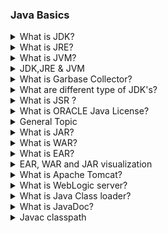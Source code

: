 ### Java Basics
<details>
  <summary>What is JDK?</summary>
 Java development kit used for developing business logics, web services etc... which in turn will have inbuilt toolkit or compiler like creating Java schema from XML file and much more. JDK comes with JRE.
</details> 
<details>
  <summary>What is JRE?</summary>
  Java Runtime Environment which executes the .class files or compiled code generated by JDK. JRE will be used on production servers where Java application is deployed.
</details> 
<details>
  <summary>What is JVM?</summary>
  Java Virtual Machine which act as a special VM for running Java application and it’s OS independent can run on any platform “code once and run everywhere “ JVM has options to set heap memory. Can be visualised using tools. Multiple Java application cannot share one JVM.

  JVM options: https://gist.github.com/jpukg/43bfba614122fe781e33e9086f6aebb9

</details>
<details>
  <summary>JDK,JRE & JVM </summary>

    List of JDK Commands: https://docs.oracle.com/javase/8/docs/technotes/tools/unix/intro.html

   ![JDK,JRE & JVM](https://s3.shunyafoundation.com/s3/1578452c3f66d8fd0d04d5d195328ae1359d8caa/jdk-jvm.png)

</details>

<details>
  <summary>What is Garbase Collector?</summary>
  Java internally takes care of unused declaration of hanging object declaration. So it’s called as robust programming language. It will have time check for each variable declarations to clear the garbage frequently/periodically. JDK allows to change the garbage collector algorithms. The heap memory will be cleared by performing garbage action. Global declarations with Singleton scope cannot be cleared by garbage collector. So setting the global declaration to null will help the application to be safe with memory management.
</details>
<details>
  <summary>What are different type of JDK's?</summary>
oracle Java, open jdk, IBM jdk which will have different garbage collector algorithms implementation for performance optimisation and improvement.
</details>
<details>
  <summary>What is JSR ?</summary>
 JSR committee - to maintain the implementation across different jdk Java Specification Request has been formed.
</details>
<details>
  <summary>What is ORACLE Java License?</summary> 
  ORACLE JAVA Licensing from 11 version so other committees formed the repo and started enhancing the feature as per JSR
</details>
<details>
  <summary>General Topic</summary> 
  Most of the hacking will be done on c or c++ since it has low level apis to read memory information. Security is the concern here so most of the production system will be with dedicated hosting.
</details>
<details>
  <summary>What is JAR?</summary> 
  JAR stands for Java Archive. It is an archiving format which contains .class files with META-INF folder and manifest.mf file.
</details>
<details>
  <summary>What is WAR?</summary> 
  WAR stands for Web Archive. It is an archiving format which contains .class files, META-INF folder and manifest.mf file, WEB-INF folder with web.xml contains servlets path, JSPs and HTML/CSS/IMAGES.
</details>
<details>
  <summary>What is EAR?</summary> 
  EAR stands for Enterprise Archive. It is an archiving format which contains .class files, META-INF folder and manifest.mf file, WEB-INF folder with web.xml contains servlets path, HTML/CSS/IMAGES, EJB beans.
</details>
<details>
  <summary> EAR, WAR and JAR visualization</summary> 

  ![EAR, WAR, JAR](https://www.ibm.com/developerworks/websphere/techjournal/1205_chandra/images/image01.gif)

</details>
<details>
  <summary>What is Apache Tomcat?</summary> 
  Apache Tomcat is an application server to Run java applications. This is a basic server in which Servlets api, jSP api's and many more core api's will be availables to serve the HTTP Requests.
</details>
<details>
  <summary>What is WebLogic server?</summary> 
  Weblogic server is an Enterprise web server for J2EE aplications. Which serves HTTP,FTP,EJB...etc.
</details>
<details>
  <summary>What is Java Class loader?</summary> 
  The Java Class Loader is a part of the Java Runtime Environment that dynamically loads Java classes into the Java Virtual Machine.

  ![Java Classloader](https://dev.vividbreeze.com/wp-content/uploads/2018/05/classLoaderHierarchie.jpg)

</details>
<details>
  <summary>What is JavaDoc?</summary> 
  The JavaDoc will be used for creating documentation out of the java program. It also contains set of annotations like @deprecated for deprecation.
</details>
<details>
  <summary>Javac classpath</summary> 
  Specifies the path javac uses to look up classes needed to run javac or being referenced by other classes you are compiling. Overrides the default or the CLASSPATH environment variable if it is set. Directories are separated by colons. It is often useful for the directory containing the source files to be on the class path. You should always include the system classes at the end of the path. For example:
  ```
  javac -classpath .:/home/avh/classes:/usr/local/java/classes
  ```
</details>

